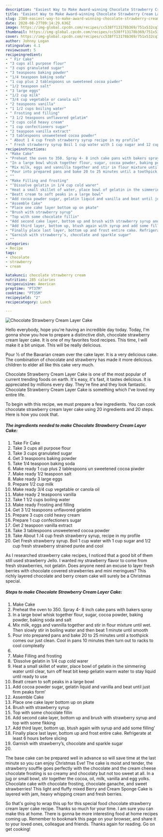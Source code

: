 ```yaml
---
description: "Easiest Way to Make Award-winning Chocolate Strawberry Cream Layer Cake"
title: "Easiest Way to Make Award-winning Chocolate Strawberry Cream Layer Cake"
slug: 2389-easiest-way-to-make-award-winning-chocolate-strawberry-cream-layer-cake
date: 2020-08-27T09:14:29.636Z
image: https://img-global.cpcdn.com/recipes/cc538ff13178b369/751x532cq70/chocolate-strawberry-cream-layer-cake-recipe-main-photo.jpg
thumbnail: https://img-global.cpcdn.com/recipes/cc538ff13178b369/751x532cq70/chocolate-strawberry-cream-layer-cake-recipe-main-photo.jpg
cover: https://img-global.cpcdn.com/recipes/cc538ff13178b369/751x532cq70/chocolate-strawberry-cream-layer-cake-recipe-main-photo.jpg
author: Johnny Logan
ratingvalue: 4.1
reviewcount: 5
recipeingredient:
- " Fir Cake"
- "3 cups all purpose flour"
- "3 cups granulated sugar"
- "3 teaspoons baking powder"
- "1/4 teaspoon baking soda"
- "1 cup plus 2 tablespoons un sweetened cocoa piwder"
- "1/2 teaspoon salt"
- "3 large eggs"
- "1/2 cup milk"
- "3/4 cup vegetable or canola oil"
- "2 teaspoons vanilla"
- "1 1/2 cups boiling water"
- " Frosting and filling"
- "3 1/2 teaspoons unflavored gelatim"
- "3 cups cold heavy cream"
- "1 cup confectioners sugar"
- "2 teaspoon vanilla extract"
- "3 tablespoons unsweetened cocoa powder"
- " About 1 4 cup fresh strawberry syrup recipe in my profile"
- " Fresh strawberry syrup Boil 1 cup water with 1 cup sugar and 12 cup fresh strawberry strained pure and cool"
recipeinstructions:
- "Make Cake"
- "Preheat the oven to 350. Spray 4- 8 inch cake pans with bakers spray"
- "In a large bowl whisk together flour, sugar, cocoa powder, baking powder, baking soda and salt"
- "Mix milk, eggs and vannilla together and stir in flour mixture until wet. Then slowly stir in boiling water and then beat 1 minute until smooth"
- "Pour into prepared pans and bake 20 to 25 minutes until a toothpick comes our just clean. Cool in pans 10 minutes then turn out to racks to cool compleatly"
- ""
- "Make Filling and frosting"
- "‘Dissolve gelatin in 1/4 cup cold warer"
- "Heat a small skillet of water, place bowl of gelatin in the simmering water until clear, turn off heat bit keep geliatin warm water to stay liquid until ready to use"
- "Beatt cream to soft peaks in a large bowl"
- "Add cocoa powder sugar, gelatin liquid and vanilla and beat until just firm peaks form’"
- "Assemble Cake"
- "Place one cake layer bottom up on pkate"
- "Brush with strawberry syrup"
- "Top with some chocolate fillin"
- "Add second cake layer, bottom up and brush with strawberry syrup and top with some fikking"
- "Add third layer, bottom up, btush again with syrup and add some filling’"
- "Finally place last layer, bottom up and frost entire cake. Refrigerate at least 6 hours before slicing"
- "Garnish with strawberry’s, chocolate and sparkle sugar"
- ""
categories:
- Recipe
tags:
- chocolate
- strawberry
- cream

katakunci: chocolate strawberry cream 
nutrition: 285 calories
recipecuisine: American
preptime: "PT37M"
cooktime: "PT35M"
recipeyield: "2"
recipecategory: Lunch

---
```



![Chocolate Strawberry Cream Layer Cake](https://img-global.cpcdn.com/recipes/cc538ff13178b369/751x532cq70/chocolate-strawberry-cream-layer-cake-recipe-main-photo.jpg)

Hello everybody, hope you're having an incredible day today. Today, I'm gonna show you how to prepare a distinctive dish, chocolate strawberry cream layer cake. It is one of my favorites food recipes. This time, I will make it a bit unique. This will be really delicious.

Pour ½ of the Bavarian cream over the cake layer. It is a very delicious cake. The combination of chocolate and strawberry has made it more delicious. children to elder all like this cake very much.

Chocolate Strawberry Cream Layer Cake is one of the most popular of current trending foods on earth. It's easy, it's fast, it tastes delicious. It is appreciated by millions every day. They're fine and they look fantastic. Chocolate Strawberry Cream Layer Cake is something which I've loved my entire life.


To begin with this recipe, we must prepare a few ingredients. You can cook chocolate strawberry cream layer cake using 20 ingredients and 20 steps. Here is how you cook that.

<!--inarticleads1-->

##### The ingredients needed to make Chocolate Strawberry Cream Layer Cake:

1. Take  Fir Cake
1. Take 3 cups all purpose flour
1. Take 3 cups granulated sugar
1. Get 3 teaspoons baking powder
1. Take 1/4 teaspoon baking soda
1. Make ready 1 cup plus 2 tablespoons un sweetened cocoa piwder
1. Make ready 1/2 teaspoon salt
1. Make ready 3 large eggs
1. Prepare 1/2 cup milk
1. Make ready 3/4 cup vegetable or canola oil
1. Make ready 2 teaspoons vanilla
1. Take 1 1/2 cups boiling water
1. Make ready  Frosting and filling
1. Get 3 1/2 teaspoons unflavored gelatim
1. Prepare 3 cups cold heavy cream
1. Prepare 1 cup confectioners sugar
1. Get 2 teaspoon vanilla extract
1. Take 3 tablespoons unsweetened cocoa powder
1. Take  About 1 /4 cup fresh strawberry syrup, recipe in my profile
1. Get  Fresh strawberry syrup. Boil 1 cup water with 1 cup sugar and 1/2 cup fresh strawberry strained purée and cool


As I researched strawberry cake recipes, I noticed that a good bit of them still used strawberry Jello. I wanted my strawberry flavor to come from fresh strawberries, not gelatin. Does anyone need an excuse to layer fresh berries with chocolate covered strawberries and mini meringues? This richly layered chocolate and berry cream cake will surely be a Christmas special. 

<!--inarticleads2-->

##### Steps to make Chocolate Strawberry Cream Layer Cake:

1. Make Cake
1. Preheat the oven to 350. Spray 4- 8 inch cake pans with bakers spray
1. In a large bowl whisk together flour, sugar, cocoa powder, baking powder, baking soda and salt
1. Mix milk, eggs and vannilla together and stir in flour mixture until wet. Then slowly stir in boiling water and then beat 1 minute until smooth
1. Pour into prepared pans and bake 20 to 25 minutes until a toothpick comes our just clean. Cool in pans 10 minutes then turn out to racks to cool compleatly
1. 
1. Make Filling and frosting
1. ‘Dissolve gelatin in 1/4 cup cold warer
1. Heat a small skillet of water, place bowl of gelatin in the simmering water until clear, turn off heat bit keep geliatin warm water to stay liquid until ready to use
1. Beatt cream to soft peaks in a large bowl
1. Add cocoa powder sugar, gelatin liquid and vanilla and beat until just firm peaks form’
1. Assemble Cake
1. Place one cake layer bottom up on pkate
1. Brush with strawberry syrup
1. Top with some chocolate fillin
1. Add second cake layer, bottom up and brush with strawberry syrup and top with some fikking
1. Add third layer, bottom up, btush again with syrup and add some filling’
1. Finally place last layer, bottom up and frost entire cake. Refrigerate at least 6 hours before slicing
1. Garnish with strawberry’s, chocolate and sparkle sugar
1. 


The base cake can be prepared well in advance so will save time at the last minute so you can enjoy Christmas Eve! The cake is moist and tender, the strawberry souffle goes perfectly with the chocolate and the cream cheese chocolate frosting is so creamy and chocolaty but not too sweet at all. In a jug or small bowl, stir together the cocoa, oil, milk, vanilla and egg yolks. Chocolate cake with chocolate frosting, chocolate ganache, and sweet strawberries! This light and fluffy mixed Berry and Cream Sponge Cake is layered with jam, heavy whipping cream and fresh berries. 

So that's going to wrap this up for this special food chocolate strawberry cream layer cake recipe. Thanks so much for your time. I am sure you can make this at home. There is gonna be more interesting food at home recipes coming up. Remember to bookmark this page on your browser, and share it to your loved ones, colleague and friends. Thanks again for reading. Go on get cooking!
